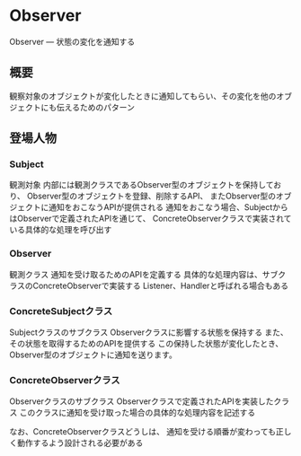 # Observer

Observer ― 状態の変化を通知する

## 概要

観察対象のオブジェクトが変化したときに通知してもらい、その変化を他のオブジェクトにも伝えるためのパターン

## 登場人物

### Subject

観測対象
内部には観測クラスであるObserver型のオブジェクトを保持しており、
Observer型のオブジェクトを登録、削除するAPI、
またObserver型のオブジェクトに通知をおこなうAPIが提供される
通知をおこなう場合、SubjectからはObserverで定義されたAPIを通じて、
ConcreteObserverクラスで実装されている具体的な処理を呼び出す

### Observer

観測クラス
通知を受け取るためのAPIを定義する
具体的な処理内容は、サブクラスのConcreteObserverで実装する
Listener、Handlerと呼ばれる場合もある

### ConcreteSubjectクラス

Subjectクラスのサブクラス
Observerクラスに影響する状態を保持する
また、その状態を取得するためのAPIを提供する
この保持した状態が変化したとき、
Observer型のオブジェクトに通知を送ります。

### ConcreteObserverクラス
Observerクラスのサブクラス
Observerクラスで定義されたAPIを実装したクラス
このクラスに通知を受け取った場合の具体的な処理内容を記述する

なお、ConcreteObserverクラスどうしは、
通知を受ける順番が変わっても正しく動作するよう設計される必要がある

